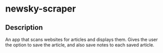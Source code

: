 # newsky-scraper

## Description
An app that scans websites for articles and displays them. Gives the user the option to save the article, and also save notes to each saved article.
